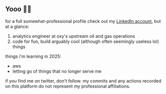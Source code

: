 ## Yooo 👋🏽

for a full somewhat-professional profile check out my [LinkedIn account](https://www.linkedin.com/in/rahmatashari/), but at a glance:

1. analytics engineer at oxy's upstream oil and gas operations
2. code for fun, build arguably cool (although often seemingly useless lol) things

things i'm learning in 2025: 
- aws
- letting go of things that no longer serve me

if you find me on twitter, don't follow. my commits and any actions recorded on this platform do not represent my professional affiliations. 
